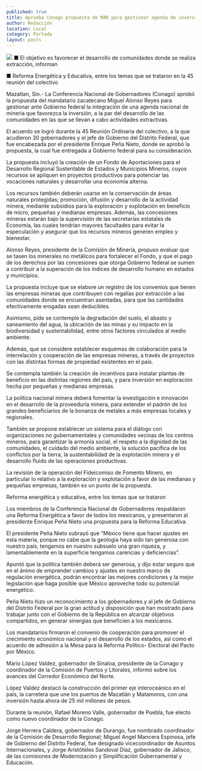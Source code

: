 ```yaml
---
published: true
title: Aprueba Conago propuesta de MAR para gestionar agenda de inversión en minería
author: Redacción
location: Local
category: Portada
layout: posts
---
```


![](http://i.imgur.com/N65g5arm.jpg)
■ El objetivo es favorecer el desarrollo de comunidades donde se realiza extracción, informan

■ Reforma Energética y Educativa, entre los temas que se trataron en la 45 reunión del colectivo

Mazatlan, Sin.- La Conferencia Nacional de Gobernadores (Conago) aprobó la propuesta del mandatario zacatecano Miguel Alonso Reyes para gestionar ante Gobierno federal la integración de una agenda nacional de minería que favorezca la inversión, a la par del desarrollo de las comunidades en las que se llevan a cabo actividades extractivas.

El acuerdo se logró durante la 45 Reunión Ordinaria del colectivo, a la que acudieron  30 gobernadores y el jefe de Gobierno del Distrito Federal, que fue encabezada por el presidente Enrique Peña Nieto, donde se aprobó la propuesta, la cual fue entregada a Gobierno federal para su consideración.

La propuesta incluyó la creación de un Fondo de Aportaciones para el Desarrollo Regional Sustentable de Estados y Municipios Mineros, cuyos recursos se apliquen en proyectos productivos para potenciar las vocaciones naturales y desarrollar una economía alterna.

Los recursos también deberán usarse en la conservación de áreas naturales protegidas; promoción, difusión y desarrollo de la actividad minera, mediante subsidios para la exploración y explotación en beneficio de micro, pequeñas y medianas empresas.
Además, las concesiones mineras estarán bajo la supervisión de las secretarías estatales de Economía, las cuales tendrían mayores facultades para evitar la especulación y asegurar que los recursos mineros generen empleo y bienestar.

Alonso Reyes, presidente de la Comisión de Minería, propuso evaluar que se tasen los minerales no metálicos para fortalecer el Fondo, y que el pago de los derechos por las concesiones que otorga Gobierno federal se sumen a contribuir a la superación de los índices de desarrollo humano en estados y municipios.

La propuesta incluye que se elabore un registro de los convenios que tienen las empresas mineras que contribuyen con regalías por extracción a las comunidades donde se encuentran asentadas, para que las cantidades efectivamente erogadas sean deducibles.

Asimismo, pide se contemple la degradación del suelo, el abasto y saneamiento del agua, la ubicación de las minas y su impacto en la biodiversidad y sustentabilidad, entre otros factores vinculados al medio ambiente.

Además, que se considere establecer esquemas de colaboración para la interrelación y cooperación de las empresas mineras, a través de proyectos con las distintas formas de propiedad existentes en el país.

Se contempla también la creación de incentivos para instalar  plantas de beneficio en las distintas regiones del país, y para inversión en exploración hecha por pequeñas y medianas empresas.

La política nacional minera deberá fomentar la investigación e innovación en el desarrollo de la proveeduría minera, para extender el padrón de los grandes beneficiarios de la bonanza de metales a más empresas locales y regionales. 

También se propone establecer un sistema para el diálogo con organizaciones no gubernamentales y comunidades vecinas de los centros mineros, para garantizar la armonía social, el respeto a la dignidad de las comunidades, el cuidado del medio ambiente, la solución pacífica de los conflictos por la tierra, la sustentabilidad de la explotación minera y el desarrollo fluido de las operaciones productivas.

La revisión de la operación del Fideicomiso de Fomento Minero, en particular lo relativo a la exploración y explotación a favor de las medianas y pequeñas empresas, también es un punto de la propuesta.

Reforma energética y educativa, entre los temas que se trataron

Los miembros de la Conferencia Nacional de Gobernadores respaldaron una Reforma Energética a favor de todos los mexicanos, y presentaron al presidente Enrique Peña Nieto una propuesta para la Reforma Educativa.

El presidente Peña Nieto subrayó que “México tiene que hacer ajustes en esta materia, porque no cabe que la geología haya sido tan generosa con nuestro país, tengamos en nuestro subsuelo una gran riqueza, y lamentablemente en la superficie tengamos carencias y deficiencias”. 

Apuntó que la política también deberá ser generosa, y dijo estar seguro que en el ánimo de emprender cambios y ajustes en nuestro marco de regulación energética, podrán encontrar las mejores condiciones y la mejor legislación que haga posible que México aproveche todo su potencial energético.  

Peña Nieto hizo un reconocimiento a los gobernadores y al jefe de Gobierno del Distrito Federal por la gran actitud y disposición que han mostrado para trabajar junto con el Gobierno de la República en alcanzar objetivos compartidos, en generar sinergias que beneficien a los mexicanos. 

Los mandatarios firmaron el convenio de cooperación para promover el crecimiento económico nacional y el desarrollo de los estados, así como el acuerdo de adhesión a la Mesa para la Reforma Político- Electoral del Pacto por México.

Mario López Valdez, gobernador de Sinaloa, presidente de la Conago y coordinador de la Comisión de Puertos y Litorales, informó sobre los avances del Corredor Económico del Norte.

López Valdez destacó la construcción del primer eje interoceánico en el país, la carretera que une los puertos de Mazatlán y Matamoros, con una inversión hasta ahora de 25 mil millones de pesos.

Durante la reunión, Rafael Moreno Valle, gobernador de Puebla, fue electo como nuevo coordinador de la Conago. 

Jorge Herrera Caldera, gobernador de Durango, fue nombrado coordinador de la Comisión de Desarrollo Regional;  Miguel Angel Mancera Espinosa, jefe de Gobierno del Distrito Federal, fue designado vicecoordinador de Asuntos Internacionales, y  Jorge Aristóteles Sandoval Díaz, gobernador de Jalisco, de las comisiones de Modernización y Simplificación Gubernamental y Educación. 
